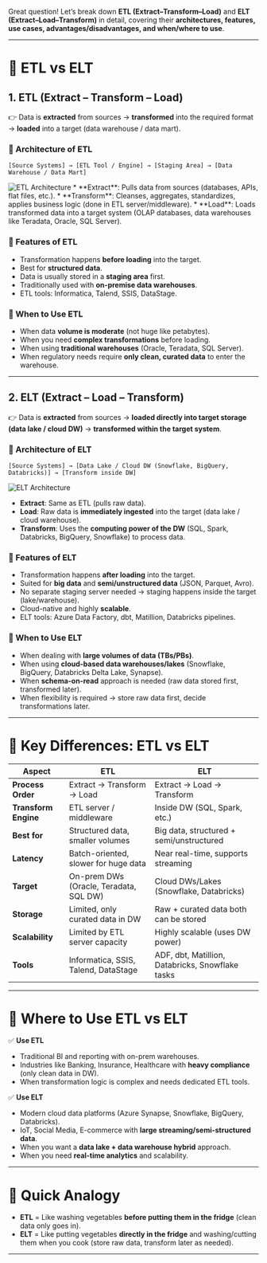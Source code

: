 Great question! Let’s break down **ETL (Extract–Transform–Load)** and **ELT (Extract–Load–Transform)** in detail, covering their **architectures, features, use cases, advantages/disadvantages, and when/where to use**.

---

# 🔹 ETL vs ELT

## 1. **ETL (Extract – Transform – Load)**

👉 Data is **extracted** from sources → **transformed** into the required format → **loaded** into a target (data warehouse / data mart).

### 📌 Architecture of ETL

```
[Source Systems] → [ETL Tool / Engine] → [Staging Area] → [Data Warehouse / Data Mart]
```
<img src = ".images/etl.png" alt = "ETL Architecture">
* **Extract**: Pulls data from sources (databases, APIs, flat files, etc.).
* **Transform**: Cleanses, aggregates, standardizes, applies business logic (done in ETL server/middleware).
* **Load**: Loads transformed data into a target system (OLAP databases, data warehouses like Teradata, Oracle, SQL Server).

### 📌 Features of ETL

* Transformation happens **before loading** into the target.
* Best for **structured data**.
* Data is usually stored in a **staging area** first.
* Traditionally used with **on-premise data warehouses**.
* ETL tools: Informatica, Talend, SSIS, DataStage.

### 📌 When to Use ETL

* When data **volume is moderate** (not huge like petabytes).
* When you need **complex transformations** before loading.
* When using **traditional warehouses** (Oracle, Teradata, SQL Server).
* When regulatory needs require **only clean, curated data** to enter the warehouse.

---

## 2. **ELT (Extract – Load – Transform)**

👉 Data is **extracted** from sources → **loaded directly into target storage (data lake / cloud DW)** → **transformed within the target system**.

### 📌 Architecture of ELT

```
[Source Systems] → [Data Lake / Cloud DW (Snowflake, BigQuery, Databricks)] → [Transform inside DW]
```
<img src = ".images/elt.png" alt = "ELT Architecture">


* **Extract**: Same as ETL (pulls raw data).
* **Load**: Raw data is **immediately ingested** into the target (data lake / cloud warehouse).
* **Transform**: Uses the **computing power of the DW** (SQL, Spark, Databricks, BigQuery, Snowflake) to process data.

### 📌 Features of ELT

* Transformation happens **after loading** into the target.
* Suited for **big data** and **semi/unstructured data** (JSON, Parquet, Avro).
* No separate staging server needed → staging happens inside the target (lake/warehouse).
* Cloud-native and highly **scalable**.
* ELT tools: Azure Data Factory, dbt, Matillion, Databricks pipelines.

### 📌 When to Use ELT

* When dealing with **large volumes of data (TBs/PBs)**.
* When using **cloud-based data warehouses/lakes** (Snowflake, BigQuery, Databricks Delta Lake, Synapse).
* When **schema-on-read** approach is needed (raw data stored first, transformed later).
* When flexibility is required → store raw data first, decide transformations later.

---

# 🔹 Key Differences: ETL vs ELT

| Aspect               | **ETL**                                | **ELT**                                          |
| -------------------- | -------------------------------------- | ------------------------------------------------ |
| **Process Order**    | Extract → Transform → Load             | Extract → Load → Transform                       |
| **Transform Engine** | ETL server / middleware                | Inside DW (SQL, Spark, etc.)                     |
| **Best for**         | Structured data, smaller volumes       | Big data, structured + semi/unstructured         |
| **Latency**          | Batch-oriented, slower for huge data   | Near real-time, supports streaming               |
| **Target**           | On-prem DWs (Oracle, Teradata, SQL DW) | Cloud DWs/Lakes (Snowflake, Databricks)          |
| **Storage**          | Limited, only curated data in DW       | Raw + curated data both can be stored            |
| **Scalability**      | Limited by ETL server capacity         | Highly scalable (uses DW power)                  |
| **Tools**            | Informatica, SSIS, Talend, DataStage   | ADF, dbt, Matillion, Databricks, Snowflake tasks |

---

# 🔹 Where to Use ETL vs ELT

✅ **Use ETL**

* Traditional BI and reporting with on-prem warehouses.
* Industries like Banking, Insurance, Healthcare with **heavy compliance** (only clean data in DW).
* When transformation logic is complex and needs dedicated ETL tools.

✅ **Use ELT**

* Modern cloud data platforms (Azure Synapse, Snowflake, BigQuery, Databricks).
* IoT, Social Media, E-commerce with **large streaming/semi-structured data**.
* When you want a **data lake + data warehouse hybrid** approach.
* When you need **real-time analytics** and scalability.

---

# 🔹 Quick Analogy

* **ETL** = Like washing vegetables **before putting them in the fridge** (clean data only goes in).
* **ELT** = Like putting vegetables **directly in the fridge** and washing/cutting them when you cook (store raw data, transform later as needed).

---

